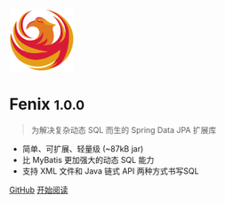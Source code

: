 ![logo](assets/images/logo.png)

# Fenix <small>1.0.0</small>

> 为解决复杂动态 SQL 而生的 Spring Data JPA 扩展库

- 简单、可扩展、轻量级  (~87kB jar)
- 比 MyBatis 更加强大的动态 SQL 能力
- 支持 XML 文件和 Java 链式 API 两种方式书写SQL

[GitHub](https://github.com/blinkfox/fenix/)
[开始阅读](README)

